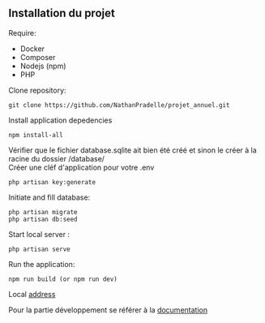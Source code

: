 ## Installation du projet

Require:

- Docker
- Composer
- Nodejs (npm)
- PHP

Clone repository:

```
git clone https://github.com/NathanPradelle/projet_annuel.git
```

Install application depedencies
```
npm install-all
```

Vérifier que le fichier database.sqlite ait bien été créé et sinon le créer à la racine du dossier /database/  
Créer une cléf d'application pour votre .env

```
php artisan key:generate
```

Initiate and fill database:

```
php artisan migrate
php artisan db:seed
```

Start local server :

```
php artisan serve
```

Run the application:

```
npm run build (or npm run dev)
```

Local [address](http:localhost:8000)

Pour la partie développement se référer à la [documentation](https://laravel.com/docs)

